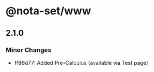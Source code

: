 # @nota-set/www

## 2.1.0

### Minor Changes

- ff86d77: Added Pre-Calculus (available via Test page)
